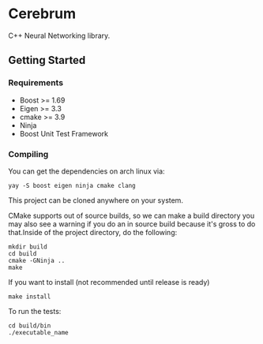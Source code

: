 # Cerebrum
C++ Neural Networking library.

## Getting Started
### Requirements
- Boost >= 1.69
- Eigen >= 3.3
- cmake >= 3.9
- Ninja
- Boost Unit Test Framework

### Compiling
You can get the dependencies on arch linux via:
```
yay -S boost eigen ninja cmake clang
```
This project can be cloned anywhere on your system.

CMake supports out of source builds, so we can make a build directory you may also see a warning if you do an in source build because it's gross to do that.Inside of the project directory, do the following:
```
mkdir build
cd build
cmake -GNinja ..
make
```

If you want to install (not recommended until release is ready)
```
make install
```

To run the tests:
```
cd build/bin
./executable_name
```
